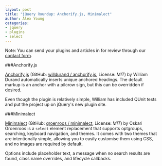 ```yaml
---
layout: post
title: "jQuery Roundup: Anchorify.js, Minimalect"
author: Alex Young
categories:
- jquery
- plugins
- select
---
```


<div class="intro">
Note: You can send your plugins and articles in for review through our <a href="/contact.html">contact form</a>.
</div>

###Anchorify.js

[Anchorify.js](http://plugins.jquery.com/anchorify/) (GitHub: [willdurand / anchorify.js](https://github.com/willdurand/anchorify.js), License: _MIT_) by William Durand automatically inserts unique anchored headings.  The default markup is an anchor with a pilcrow sign, but this can be overridden if desired.

Even though the plugin is relatively simple, William has included QUnit tests and put the project up on jQuery's new plugin site.

###Minimalect

[Minimalect](http://groenroos.github.io/minimalect/) (GitHub: [groenroos / minimalect](https://github.com/groenroos/minimalect), License: _MIT_) by Oskari Groenroos is a `select` element replacement that supports optgroups, searching, keyboard navigation, and themes.  It comes with two themes that are intentionally simple, allowing you to easily customise them using CSS, and no images are required by default.

Options include placeholder text, a message when no search results are found, class name overrides, and lifecycle callbacks.

